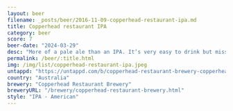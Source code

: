 ```yaml
---
layout: beer
filename: _posts/beer/2016-11-09-copperhead-restaurant-ipa.md
title: Copperhead restaurant IPA
category: beer
score: 7
beer-date: "2024-03-29"
desc: "More of a pale ale than an IPA. It’s very easy to drink but missing that kick"
permalink: /beer/:title.html
img: /img/list/copperhead-restaurant-ipa.jpeg
untappd: "https://untappd.com/b/copperhead-restaurant-brewery-copperhead-restaurant-brewery-copperhead-restaurant-ipa/2438625"
country: "Australia"
brewery: "Copperhead Restaurant Brewery"
breweryURL: "/brewery/copperhead-restaurant-brewery.html"
style: "IPA - American"
---
```

